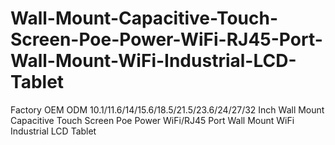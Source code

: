 # Wall-Mount-Capacitive-Touch-Screen-Poe-Power-WiFi-RJ45-Port-Wall-Mount-WiFi-Industrial-LCD-Tablet
Factory OEM ODM 10.1/11.6/14/15.6/18.5/21.5/23.6/24/27/32 Inch Wall Mount Capacitive Touch Screen Poe Power WiFi/RJ45 Port Wall Mount WiFi Industrial LCD Tablet
